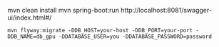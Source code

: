 mvn clean install
mvn spring-boot:run
http://localhost:8081/swagger-ui/index.html#/

`mvn flyway:migrate -DDB_HOST=your-host -DDB_PORT=your-port -DDB_NAME=db_gpu -DDATABASE_USER=you -DDATABASE_PASSWORD=password`